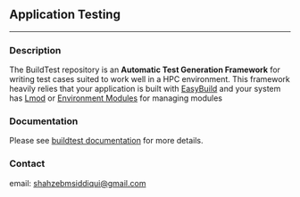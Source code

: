 ## Application Testing
---
### Description
The BuildTest repository is an **Automatic Test Generation Framework** for writing test cases suited to work well in a HPC environment.  This framework heavily relies that your application is built with  [EasyBuild](https://github.com/hpcugent/easybuild-easyconfigs)  and your system has  [Lmod](https://github.com/TACC/Lmod) or [Environment Modules](http://modules.sourceforge.net/) for managing modules

### Documentation
Please see [buildtest documentation](http://buildtestdocs.readthedocs.io/en/latest/) for more details.

### Contact
email: shahzebmsiddiqui@gmail.com
